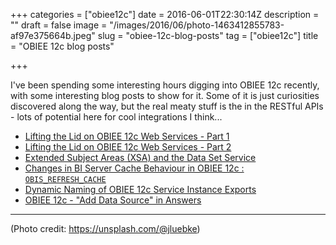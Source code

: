 +++
categories = ["obiee12c"]
date = 2016-06-01T22:30:14Z
description = ""
draft = false
image = "/images/2016/06/photo-1463412855783-af97e375664b.jpeg"
slug = "obiee-12c-blog-posts"
tag = ["obiee12c"]
title = "OBIEE 12c blog posts"

+++

I've been spending some interesting hours digging into OBIEE 12c recently, with some interesting blog posts to show for it. Some of it is just curiosities discovered along the way, but the real meaty stuff is the in the RESTful APIs - lots of potential here for cool integrations I think...

* [Lifting the Lid on OBIEE 12c Web Services - Part 1](http://rmoff.net/2016/05/24/lifting-the-lid-on-obiee-12c-web-services-part-1/)
* [Lifting the Lid on OBIEE 12c Web Services - Part 2](http://rmoff.net/2016/05/28/lifting-the-lid-on-obiee-12c-web-services-part-2/)
* [Extended Subject Areas (XSA) and the Data Set Service ](http://ritt.md/obiee12c-xsa-dss)
* [Changes in BI Server Cache Behaviour in OBIEE 12c : `OBIS_REFRESH_CACHE` ](http://ritt.md/obi-12c-cache)
* [Dynamic Naming of OBIEE 12c Service Instance Exports](http://rmoff.net/2016/05/27/dynamic-naming-of-obiee-12c-service-instance-exports/)
* [OBIEE 12c - "Add Data Source" in Answers](http://rmoff.net/2016/05/27/obiee-12c-add-data-source-in-answers/)


---
(Photo credit: https://unsplash.com/@jluebke)
